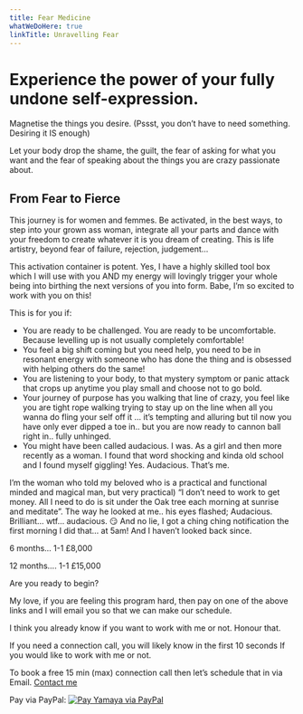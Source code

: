 ```yaml
---
title: Fear Medicine
whatWeDoHere: true
linkTitle: Unravelling Fear
---
```


# Experience the power of your fully undone self-expression.

Magnetise the things you desire. (Pssst, you don’t have to need something. Desiring it IS enough)

Let your body drop the shame, the guilt, the fear of  asking for what you want and the fear of speaking about the things you are crazy passionate about.  

## From Fear to Fierce

This journey is for women and femmes.  Be activated, in the best ways, to step into your grown ass woman, integrate all your parts and dance with your freedom to create whatever it is you dream of creating. 
This is life artistry, beyond fear of failure, rejection, judgement… 

This activation container is potent. Yes, I have a highly skilled tool box which I will use with you AND my energy will lovingly trigger your whole being into birthing the next versions of you into form.
Babe, I’m so excited to work with you on this! 

This is for you if:

- You are ready to be challenged. You are ready to be uncomfortable. Because levelling up is not usually completely comfortable! 
- You feel a big shift coming but you need help, you need to be in resonant energy with someone who has done the thing and is obsessed with helping others do the same! 
- You are listening to your body, to that mystery symptom or panic attack that crops up anytime you play small and choose not to go bold.
- Your journey of purpose has you walking that line of crazy, you feel like you are tight rope walking trying to stay up on the line when all you wanna do fling your self off it … it’s tempting and alluring but til now you have only ever dipped a toe in.. but you are now ready to cannon ball right in.. fully unhinged.
- You might have been called audacious. I was. As a girl and then more recently as a woman. I found that word shocking and kinda old school and I found myself giggling! Yes. Audacious. That’s me. 

I’m the woman who told my beloved who is a practical and functional minded and magical man, but very practical) “I don’t need to work to get money. All I need to do is sit under the Oak tree each morning at sunrise and meditate”. The way he looked at me.. his eyes flashed; Audacious. Brilliant… wtf… audacious. 😏
And no lie, I got a ching ching notification the first morning I did that… at 5am!  And I haven’t looked back since. 


6 months… 1-1 £8,000

12 months…. 1-1 £15,000

Are you ready to begin?

My love, if you are feeling this program hard, then pay on one of the above links and I will email you so that we can make our schedule. 

I think you already know if you want to work with me or not. Honour that. 

If you need a connection call, you will likely know in the first 10 seconds If you would like to work with me or not. 

To book a free 15 min (max) connection call then let’s schedule that in via Email.
[Contact me](/contact/)

Pay via PayPal:
[![Pay Yamaya via PayPal](/img/paypal/qr-paypal.me-emfoster83.png)](https://paypal.me/emfoster83)
